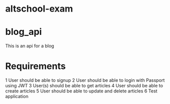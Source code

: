 # altschool-exam
# blog_api
This is an api for a blog
# Requirements
1 User should be able to signup
2 User should be able to login with Passport using JWT
3 User(s) should be able to get articles
4 User should be able to create articles
5 User should be able to update and delete articles
6 Test application
